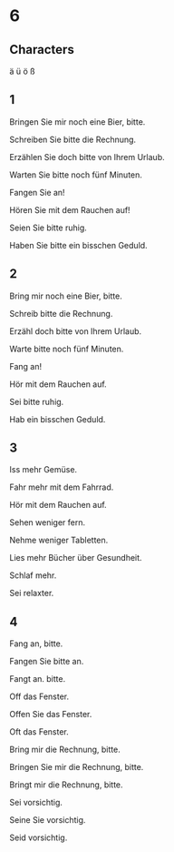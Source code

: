 # 6

## Characters

ä ü ö ß

## 1

Bringen Sie mir noch eine Bier, bitte.

Schreiben Sie bitte die Rechnung.

Erzählen Sie doch bitte von Ihrem Urlaub.

Warten Sie bitte noch fünf Minuten.

Fangen Sie an!

Hören Sie mit dem Rauchen auf!

Seien Sie bitte ruhig.

Haben Sie bitte ein bisschen Geduld.

## 2

Bring mir noch eine Bier, bitte.

Schreib bitte die Rechnung.

Erzähl doch bitte von Ihrem Urlaub.

Warte bitte noch fünf Minuten.

Fang an!

Hör mit dem Rauchen auf.

Sei bitte ruhig.

Hab ein bisschen Geduld.

## 3

Iss mehr Gemüse.

Fahr mehr mit dem Fahrrad.

Hör mit dem Rauchen auf.

Sehen weniger fern.

Nehme weniger Tabletten.

Lies mehr Bücher über Gesundheit.

Schlaf mehr.

Sei relaxter.

## 4

Fang an, bitte.

Fangen Sie bitte an.

Fangt an. bitte.

Off das Fenster.

Offen Sie das Fenster.

Oft das Fenster.

Bring mir die Rechnung, bitte.

Bringen Sie mir die Rechnung, bitte.

Bringt mir die Rechnung, bitte.

Sei vorsichtig.

Seine Sie vorsichtig.

Seid vorsichtig.
